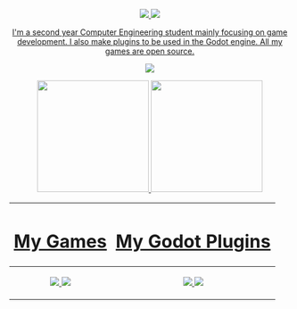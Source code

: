 <p align="center">
  <a href="https://discord.gg/ZuUWPaSrHa">
    <img src="https://img.shields.io/discord/1146846558508302366.svg?colorB=7289DA&style=for-the-badge&logo=data:image/png;base64,iVBORw0KGgoAAAANSUhEUgAAAHYAAABWAgMAAABnZYq0AAAACVBMVEUAAB38%2FPz%2F%2F%2F%2Bm8P%2F9AAAAAXRSTlMAQObYZgAAAAFiS0dEAIgFHUgAAAAJcEhZcwAACxMAAAsTAQCanBgAAAAHdElNRQfhBxwQJhxy2iqrAAABoElEQVRIx7WWzdGEIAyGgcMeKMESrMJ6rILZCiiBg4eYKr%2Fd1ZAfgXFm98sJfAyGNwno3G9sLucgYGpQ4OGVRxQTREMDZjF7ILSWjoiHo1n%2BE03Aw8p7CNY5IhkYd%2F%2F6MtO3f8BNhR1QWnarCH4tr6myl0cWgUVNcfMcXACP1hKrGMt8wcAyxide7Ymcgqale7hN6846uJCkQxw6GG7h2MH4Czz3cLqD1zHu0VOXMfZjHLoYvsdd0Q7ZvsOkafJ1P4QXxrWFd14wMc60h8JKCbyQvImzlFjyGoZTKzohwWR2UzSONHhYXBQOaKKsySsahwGGDnb%2FiYPJw22sCqzirSULYy1qtHhXGbtgrM0oagBV4XiTJok3GoLoDNH8ooTmBm7ZMsbpFzi2bgPGoXWXME6XT%2BRJ4GLddxJ4PpQy7tmfoU2HPN6cKg%2BledKHBKlF8oNSt5w5g5o8eXhu1IOlpl5kGerDxIVT%2BztzKepulD8utXqpChamkzzuo7xYGk%2FkpSYuviLXun5bzdRf0Krejzqyz7Z3p0I1v2d6HmA07dofmS48njAiuMgAAAAASUVORK5CYII%3D">
  </a>
  <a href="https://github.com/sponsors/peachey2k2">
    <img src=https://img.shields.io/github/sponsors/peachey2k2?style=for-the-badge
  </a>
</p>

<p align="center">
  I'm a second year Computer Engineering student mainly focusing on game development. I also make plugins to be used in the Godot engine. All my games are open source.
</p>

<p align="center">
  <img src="https://github-readme-streak-stats.herokuapp.com/?user=peachey2k2">
</p>

<p align="center">
  <img height=200 src="https://github-readme-stats.vercel.app/api?username=peachey2k2&show_icons=true">
  <img height=200 src="https://github-readme-stats.vercel.app/api/top-langs/?username=peachey2k2&langs_count=3">
</p>

| <h1> My Games </h1> | <h1> My Godot Plugins </h1> |
|---|---|
| <p align="center"> <img src="https://github-readme-stats.vercel.app/api/pin/?username=peachey2k2&repo=oniki"> <img src="https://github-readme-stats.vercel.app/api/pin/?username=peachey2k2&repo=ascii-puzzle-game"> <!-- <img src="https://github-readme-stats.vercel.app/api/pin/?username=peachey2k2&repo="> --> </p> | <p align="center"> <img src="https://github-readme-stats.vercel.app/api/pin/?username=peachey2k2&repo=cheys-background-addon"> <img src="https://github-readme-stats.vercel.app/api/pin/?username=peachey2k2&repo=godotstg"> </p> |

<!--
<p align="center">
  <img src="https://github-profile-trophy.vercel.app/?username=peachey2k2&row=1">
</p>
-->
